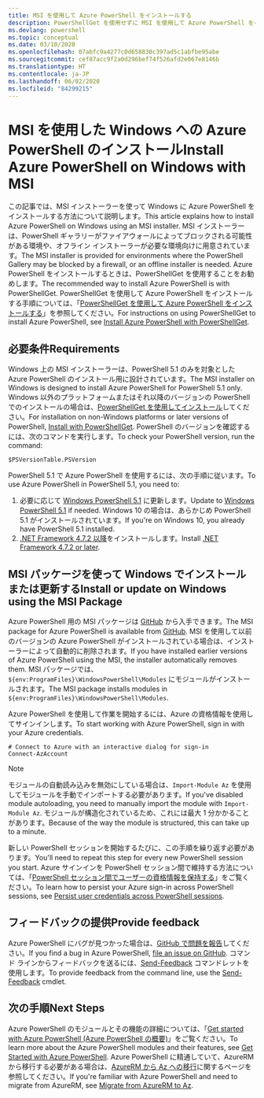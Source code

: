 ```yaml
---
title: MSI を使用して Azure PowerShell をインストールする
description: PowerShellGet を使用せずに MSI を使用して Azure PowerShell をインストールする方法
ms.devlang: powershell
ms.topic: conceptual
ms.date: 03/10/2020
ms.openlocfilehash: 07abfc9a4277c0d658830c397ad5c1abfbe95abe
ms.sourcegitcommit: cef87acc9f2a0d296bef74f526afd2e067e8146b
ms.translationtype: HT
ms.contentlocale: ja-JP
ms.lasthandoff: 06/02/2020
ms.locfileid: "84299215"
---
```

# <a name="install-azure-powershell-on-windows-with-msi"></a><span data-ttu-id="607a2-103">MSI を使用した Windows への Azure PowerShell のインストール</span><span class="sxs-lookup"><span data-stu-id="607a2-103">Install Azure PowerShell on Windows with MSI</span></span>

<span data-ttu-id="607a2-104">この記事では、MSI インストーラーを使って Windows に Azure PowerShell をインストールする方法について説明します。</span><span class="sxs-lookup"><span data-stu-id="607a2-104">This article explains how to install Azure PowerShell on Windows using an MSI installer.</span></span> <span data-ttu-id="607a2-105">MSI インストーラーは、PowerShell ギャラリーがファイアウォールによってブロックされる可能性がある環境や、オフライン インストーラーが必要な環境向けに用意されています。</span><span class="sxs-lookup"><span data-stu-id="607a2-105">The MSI installer is provided for environments where the PowerShell Gallery may be blocked by a firewall, or an offline installer is needed.</span></span> <span data-ttu-id="607a2-106">Azure PowerShell をインストールするときは、PowerShellGet を使用することをお勧めします。</span><span class="sxs-lookup"><span data-stu-id="607a2-106">The recommended way to install Azure PowerShell is with PowerShellGet.</span></span> <span data-ttu-id="607a2-107">PowerShellGet を使用して Azure PowerShell をインストールする手順については、「[PowerShellGet を使用して Azure PowerShell をインストールする](install-az-ps.md)」を参照してください。</span><span class="sxs-lookup"><span data-stu-id="607a2-107">For instructions on using PowerShellGet to install Azure PowerShell, see [Install Azure PowerShell with PowerShellGet](install-az-ps.md).</span></span>

## <a name="requirements"></a><span data-ttu-id="607a2-108">必要条件</span><span class="sxs-lookup"><span data-stu-id="607a2-108">Requirements</span></span>

<span data-ttu-id="607a2-109">Windows 上の MSI インストーラーは、PowerShell 5.1 のみを対象とした Azure PowerShell のインストール用に設計されています。</span><span class="sxs-lookup"><span data-stu-id="607a2-109">The MSI installer on Windows is designed to install Azure PowerShell for PowerShell 5.1 only.</span></span> <span data-ttu-id="607a2-110">Windows 以外のプラットフォームまたはそれ以降のバージョンの PowerShell でのインストールの場合は、[PowerShellGet を使用してインストール](install-az-ps.md)してください。</span><span class="sxs-lookup"><span data-stu-id="607a2-110">For installation on non-Windows platforms or later versions of PowerShell, [Install with PowerShellGet](install-az-ps.md).</span></span> <span data-ttu-id="607a2-111">PowerShell のバージョンを確認するには、次のコマンドを実行します。</span><span class="sxs-lookup"><span data-stu-id="607a2-111">To check your PowerShell version, run the command:</span></span>

```powershell-interactive
$PSVersionTable.PSVersion
```

<span data-ttu-id="607a2-112">PowerShell 5.1 で Azure PowerShell を使用するには、次の手順に従います。</span><span class="sxs-lookup"><span data-stu-id="607a2-112">To use Azure PowerShell in PowerShell 5.1, you need to:</span></span>

1. <span data-ttu-id="607a2-113">必要に応じて [Windows PowerShell 5.1](/powershell/scripting/windows-powershell/install/installing-windows-powershell#upgrading-existing-windows-powershell) に更新します。</span><span class="sxs-lookup"><span data-stu-id="607a2-113">Update to [Windows PowerShell 5.1](/powershell/scripting/windows-powershell/install/installing-windows-powershell#upgrading-existing-windows-powershell) if needed.</span></span> <span data-ttu-id="607a2-114">Windows 10 の場合は、あらかじめ PowerShell 5.1 がインストールされています。</span><span class="sxs-lookup"><span data-stu-id="607a2-114">If you're on Windows 10, you already have PowerShell 5.1 installed.</span></span>
2. <span data-ttu-id="607a2-115">[.NET Framework 4.7.2 以降](/dotnet/framework/install)をインストールします。</span><span class="sxs-lookup"><span data-stu-id="607a2-115">Install [.NET Framework 4.7.2 or later](/dotnet/framework/install).</span></span>

## <a name="install-or-update-on-windows-using-the-msi-package"></a><span data-ttu-id="607a2-116">MSI パッケージを使って Windows でインストールまたは更新する</span><span class="sxs-lookup"><span data-stu-id="607a2-116">Install or update on Windows using the MSI Package</span></span>

<span data-ttu-id="607a2-117">Azure PowerShell 用の MSI パッケージは [GitHub](https://github.com/Azure/azure-powershell/releases/latest) から入手できます。</span><span class="sxs-lookup"><span data-stu-id="607a2-117">The MSI package for Azure PowerShell is available from [GitHub](https://github.com/Azure/azure-powershell/releases/latest).</span></span> <span data-ttu-id="607a2-118">MSI を使用して以前のバージョンの Azure PowerShell がインストールされている場合は、インストーラーによって自動的に削除されます。</span><span class="sxs-lookup"><span data-stu-id="607a2-118">If you have installed earlier versions of Azure PowerShell using the MSI, the installer automatically removes them.</span></span> <span data-ttu-id="607a2-119">MSI パッケージでは、`${env:ProgramFiles}\WindowsPowerShell\Modules` にモジュールがインストールされます。</span><span class="sxs-lookup"><span data-stu-id="607a2-119">The MSI package installs modules in `${env:ProgramFiles}\WindowsPowerShell\Modules`.</span></span>

<span data-ttu-id="607a2-120">Azure PowerShell を使用して作業を開始するには、Azure の資格情報を使用してサインインします。</span><span class="sxs-lookup"><span data-stu-id="607a2-120">To start working with Azure PowerShell, sign in with your Azure credentials.</span></span>

```powershell-interactive
# Connect to Azure with an interactive dialog for sign-in
Connect-AzAccount
```

> [!NOTE]
> <span data-ttu-id="607a2-121">モジュールの自動読み込みを無効にしている場合は、`Import-Module Az` を使用してモジュールを手動でインポートする必要があります。</span><span class="sxs-lookup"><span data-stu-id="607a2-121">If you've disabled module autoloading, you need to manually import the module with `Import-Module Az`.</span></span> <span data-ttu-id="607a2-122">モジュールが構造化されているため、これには最大 1 分かかることがあります。</span><span class="sxs-lookup"><span data-stu-id="607a2-122">Because of the way the module is structured, this can take up to a minute.</span></span>

<span data-ttu-id="607a2-123">新しい PowerShell セッションを開始するたびに、この手順を繰り返す必要があります。</span><span class="sxs-lookup"><span data-stu-id="607a2-123">You'll need to repeat this step for every new PowerShell session you start.</span></span> <span data-ttu-id="607a2-124">Azure サインインを PowerShell セッション間で維持する方法については、「[PowerShell セッション間でユーザーの資格情報を保持する](context-persistence.md)」をご覧ください。</span><span class="sxs-lookup"><span data-stu-id="607a2-124">To learn how to persist your Azure sign-in across PowerShell sessions, see [Persist user credentials across PowerShell sessions](context-persistence.md).</span></span>

## <a name="provide-feedback"></a><span data-ttu-id="607a2-125">フィードバックの提供</span><span class="sxs-lookup"><span data-stu-id="607a2-125">Provide feedback</span></span>

<span data-ttu-id="607a2-126">Azure PowerShell にバグが見つかった場合は、[GitHub で問題を報告](https://github.com/Azure/azure-powershell/issues)してください。</span><span class="sxs-lookup"><span data-stu-id="607a2-126">If you find a bug in Azure PowerShell, [file an issue on GitHub](https://github.com/Azure/azure-powershell/issues).</span></span> <span data-ttu-id="607a2-127">コマンド ラインからフィードバックを送るには、[Send-Feedback](/powershell/module/az.accounts/send-feedback) コマンドレットを使用します。</span><span class="sxs-lookup"><span data-stu-id="607a2-127">To provide feedback from the command line, use the [Send-Feedback](/powershell/module/az.accounts/send-feedback) cmdlet.</span></span>

## <a name="next-steps"></a><span data-ttu-id="607a2-128">次の手順</span><span class="sxs-lookup"><span data-stu-id="607a2-128">Next Steps</span></span>

<span data-ttu-id="607a2-129">Azure PowerShell のモジュールとその機能の詳細については、「[Get started with Azure PowerShell (Azure PowerShell の概要)](get-started-azureps.md)」をご覧ください。</span><span class="sxs-lookup"><span data-stu-id="607a2-129">To learn more about the Azure PowerShell modules and their features, see [Get Started with Azure PowerShell](get-started-azureps.md).</span></span> <span data-ttu-id="607a2-130">Azure PowerShell に精通していて、AzureRM から移行する必要がある場合は、[AzureRM から Az への移行](migrate-from-azurerm-to-az.md)に関するページを参照してください。</span><span class="sxs-lookup"><span data-stu-id="607a2-130">If you're familiar with Azure PowerShell and need to migrate from AzureRM, see [Migrate from AzureRM to Az](migrate-from-azurerm-to-az.md).</span></span>
